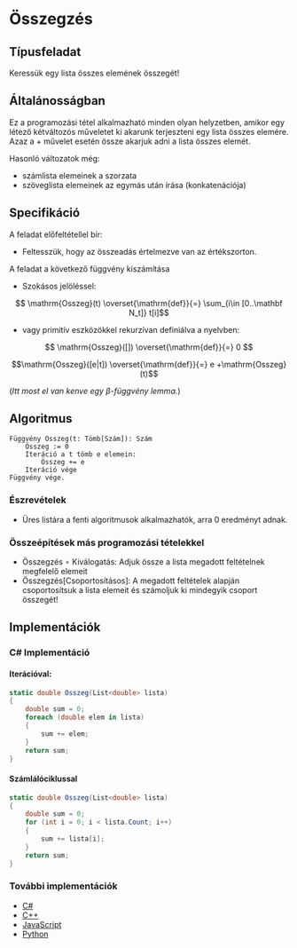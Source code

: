 # Összegzés

## Típusfeladat
Keressük egy lista összes elemének összegét!

## Általánosságban
Ez a programozási tétel alkalmazható minden olyan helyzetben, amikor egy létező kétváltozós műveletet ki akarunk terjeszteni egy lista összes elemére. Azaz a + művelet esetén össze akarjuk adni a lista összes elemét.

Hasonló változatok még:
- számlista elemeinek a szorzata
- szöveglista elemeinek az egymás után írása (konkatenációja)

## Specifikáció
A feladat előfeltétellel bír:

- Feltesszük, hogy az összeadás értelmezve van az értékszorton. 

A feladat a következő függvény kiszámítása

- Szokásos jelöléssel:

$$ \mathrm{Osszeg}(t) \overset{\mathrm{def}}{=} \sum_{i\in [0..\mathbf N_t]} t[i]$$

- vagy primitív eszközökkel rekurzívan definiálva a nyelvben:

$$ \mathrm{Osszeg}([]) \overset{\mathrm{def}}{=} 0 
$$

$$\mathrm{Osszeg}([e|t]) \overset{\mathrm{def}}{=} e +\mathrm{Osszeg}(t)$$


(*Itt most el van kenve egy $\beta$-függvény lemma.*)
## Algoritmus
```
Függvény Összeg(t: Tömb[Szám]): Szám
    Összeg := 0
    Iteráció a t tömb e elemein:
        Összeg += e
    Iteráció vége
Függvény vége.
```
### Észrevételek
- Üres listára a fenti algoritmusok alkalmazhatók, arra 0 eredményt adnak. 

### Összeépítések más programozási tételekkel
- Összegzés $\circ$ Kiválogatás: Adjuk össze a lista megadott feltételnek megfelelő elemeit
- Összegzés[Csoportosításos]: A megadott feltételek alapján csoportosítsuk a lista elemeit és számoljuk ki mindegyik csoport összegét!

## Implementációk
### C# Implementáció

#### Iterációval:
```cs
static double Osszeg(List<double> lista)
{
    double sum = 0;
    foreach (double elem in lista)
    {
        sum += elem;
    }
    return sum;
}
```

#### Számlálóciklussal
```cs
static double Osszeg(List<double> lista)
{
    double sum = 0;
    for (int i = 0; i < lista.Count; i++)
    {
        sum += lista[i];
    }
    return sum;
}
```
### További implementációk
- [C#](osszegzes.cs)
- [C++](osszegzes.cpp)
- [JavaScript](osszegzes.js)
- [Python](osszegzes.py)



